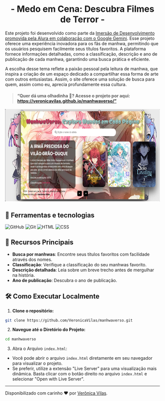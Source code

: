 <div align="center">
  <h1>- Medo em Cena: Descubra Filmes de Terror -</h1>
</div>

Este projeto foi desenvolvido como parte da [Imersão de Desenvolvimento promovida pela Alura em colaboração com o Google Gemini](https://www.alura.com.br/imersao-ia-google-gemini). Esse projeto oferece uma experiência inovadora para os fãs de manhwa, permitindo que os usuários pesquisem facilmente seus títulos favoritos. A plataforma fornece informações detalhadas, como a classificação, descrição e ano de publicação de cada manhwa, garantindo uma busca prática e eficiente. 

A escolha desse tema reflete a paixão pessoal pela leitura de manhwa, que inspira a criação de um espaço dedicado a compartilhar essa forma de arte com outros entusiastas. Assim, o site oferece uma solução de busca para quem, assim como eu, aprecia profundamente essa cultura.

> #### “Quer dá uma olhadinha 👀? Acesse o projeto por aqui: https://veronicavilas.github.io/manhwaverso/”

<div align="center">
  <img alt="Imagem de uma garota sentada com notebook em sua frente - imagem criada por mim no leonardo.ai" height="300" src="./src/img/manhwaverso_imagem.png">
</div>

## 🧮 Ferramentas e tecnologias </h2>

![GitHub](https://img.shields.io/badge/GitHub-000?style=for-the-badge&logo=github&logoColor=30A3DC)
![Git](https://img.shields.io/badge/Git-000?style=for-the-badge&logo=git&logoColor=E94D5F)
![HTML](https://img.shields.io/badge/HTML5-000?style=for-the-badge&logo=html5&logoColor=E34F26>)
![CSS](https://img.shields.io/badge/CSS3-000?style=for-the-badge&logo=css3&logoColor=1572B6)

## 🌟 Recursos Principais
- **Busca por manhwas**: Encontre seus títulos favoritos com facilidade através dos nomes.
- **Classificação**: Verifique a classificação do seu manhwas favorito.
- **Descrição detalhada**: Leia sobre um breve trecho antes de mergulhar na história.
- **Ano de publicação**: Descubra o ano de publicação.

## 🛠️ Como Executar Localmente
1. **Clone o repositório:**

```bash
git clone https://github.com/VeronicaVilas/manhwaverso.git
```

2. **Navegue até o Diretório do Projeto:**

```bash
cd manhwaverso
```
3. Abra o Arquivo `index.html`:
- Você pode abrir o arquivo `index.html` diretamente em seu navegador para visualizar o projeto.
- Se preferir, utilize a extensão "Live Server" para uma visualização mais dinâmica. Basta clicar com o botão direito no arquivo `index.html` e selecionar "Open with Live Server".

------------
Disponibilizado com carinho ❤️ por [Verônica Vilas](https://www.linkedin.com/in/veronica-vilas/ "veronica-vilas").
